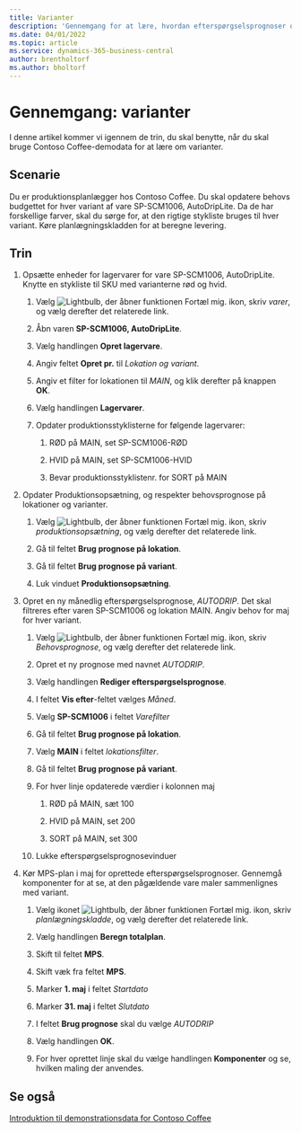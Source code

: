 ```yaml
---
title: Varianter
description: 'Gennemgang for at lære, hvordan efterspørgselsprognoser opdateres for hver variant af et produkt i Business central.'
ms.date: 04/01/2022
ms.topic: article
ms.service: dynamics-365-business-central
author: brentholtorf
ms.author: bholtorf
---
```


# <a name="walkthrough-variants"></a>Gennemgang: varianter

I denne artikel kommer vi igennem de trin, du skal benytte, når du skal bruge Contoso Coffee-demodata for at lære om varianter.

## <a name="scenario"></a>Scenarie

Du er produktionsplanlægger hos Contoso Coffee. Du skal opdatere behovs budgettet for hver variant af vare SP-SCM1006, AutoDripLite. Da de har forskellige farver, skal du sørge for, at den rigtige stykliste bruges til hver variant. Køre planlægningskladden for at beregne levering.  

## <a name="steps"></a>Trin

1. Opsætte enheder for lagervarer for vare SP-SCM1006, AutoDripLite. Knytte en stykliste til SKU med varianterne rød og hvid.

    1. Vælg ![Lightbulb, der åbner funktionen Fortæl mig.](../../media/ui-search/search_small.png "Fortæl mig, hvad du vil foretage dig") ikon, skriv *varer*, og vælg derefter det relaterede link.  

    2. Åbn varen **SP-SCM1006, AutoDripLite**.

    3. Vælg handlingen **Opret lagervare**.  

    4. Angiv feltet **Opret pr.** til *Lokation og variant*.

    5. Angiv et filter for lokationen til *MAIN*, og klik derefter på knappen **OK**.

    6. Vælg handlingen **Lagervarer**.  

    7. Opdater produktionsstyklisterne for følgende lagervarer:

        1. RØD på MAIN, set SP-SCM1006-RØD  

        2. HVID på MAIN, set SP-SCM1006-HVID  

        3. Bevar produktionsstyklistenr. for SORT på MAIN  

2. Opdater Produktionsopsætning, og respekter behovsprognose på lokationer og varianter.  

    1. Vælg ![Lightbulb, der åbner funktionen Fortæl mig.](../../media/ui-search/search_small.png "Fortæl mig, hvad du vil foretage dig") ikon, skriv *produktionsopsætning*, og vælg derefter det relaterede link.  

    2. Gå til feltet **Brug prognose på lokation**.

    3. Gå til feltet **Brug prognose på variant**.

    4. Luk vinduet **Produktionsopsætning**.

3. Opret en ny månedlig efterspørgselsprognose, *AUTODRIP*. Det skal filtreres efter varen SP-SCM1006 og lokation MAIN. Angiv behov for maj for hver variant. 

    1. Vælg ![Lightbulb, der åbner funktionen Fortæl mig.](../../media/ui-search/search_small.png "Fortæl mig, hvad du vil foretage dig") ikon, skriv *Behovsprognose*, og vælg derefter det relaterede link.

    2. Opret et ny prognose med navnet *AUTODRIP*.

    3. Vælg handlingen **Rediger efterspørgselsprognose**.

    4. I feltet **Vis efter**-feltet vælges *Måned*.

    5. Vælg **SP-SCM1006** i feltet *Varefilter*

    6. Gå til feltet **Brug prognose på lokation**.

    7. Vælg **MAIN** i feltet *lokationsfilter*.

    8. Gå til feltet **Brug prognose på variant**.

    9. For hver linje opdaterede værdier i kolonnen maj

        1. RØD på MAIN, sæt 100

        2. HVID på MAIN, set 200

        3. SORT på MAIN, set 300

    10. Lukke efterspørgselsprognosevinduer

4. Kør MPS-plan i maj for oprettede efterspørgselsprognoser. Gennemgå komponenter for at se, at den pågældende vare maler sammenlignes med variant.

    1. Vælg ikonet ![Lightbulb, der åbner funktionen Fortæl mig.](../../media/ui-search/search_small.png "Fortæl mig, hvad du vil foretage dig") ikon, skriv *planlægningskladde*, og vælg derefter det relaterede link.

    2. Vælg handlingen **Beregn totalplan**.

    3. Skift til feltet **MPS**.

    4. Skift væk fra feltet **MPS**.

    5. Marker **1. maj** i feltet *Startdato*

    6. Marker **31. maj** i feltet *Slutdato*

    7. I feltet **Brug prognose** skal du vælge *AUTODRIP*

    8. Vælg handlingen **OK**.

    9. For hver oprettet linje skal du vælge handlingen **Komponenter** og se, hvilken maling der anvendes.  

## <a name="see-also"></a>Se også

[Introduktion til demonstrationsdata for Contoso Coffee](../contoso-coffee-intro.md)  
